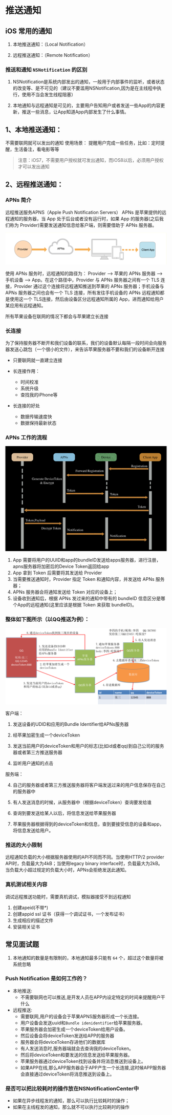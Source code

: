 # 推送通知

## iOS 常用的通知

1. 本地推送通知：（Local Notification）

2. 远程推送通知：（Remote Notification）

### 推送和通知 `NSNotification` 的区别 

1. NSNotification是系统内部发出的通知，一般用于内部事件的监听，或者状态的改变等、是不可见的（建议不要滥用NSNotification,因为是在主线程中执行，使用不当会发生线程阻塞）

2. 本地通知与远程通知是可见的，主要用户告知用户或者发送一些App的内容更新，推送一些消息，让App知道App内部发生了什么事情。

## 1、本地推送通知：
不需要联网就可以发出的通知
使用场景：
提醒用户完成一些任务，比如：定时提醒，生活备注，看电影等等

>注意：iOS7，不需要用户授权就可发出通知，而iOS8以后，必须用户授权才可以发出通知

## 2、远程推送通知：

### APNs 简介
远程推送服务APNS（Apple Push Notification Servers）
APNs 是苹果提供的远程通知的服务器，当 App 处于后台或者没有运行时，如果 App 的服务器(之后我们称为 Provider)需要发送通知信息给客户端，则需要借助于 APNs 服务器。

![](/assets/apns1.png)

使用 APNs 服务时，远程通知的路径为： Provider –> 苹果的 APNs 服务器 –> 手机设备 –> App。在这个路径中，Provider 与 APNs 服务器之间有一个 TLS 连接，Provider 通过这个连接将远程通知推送到苹果的 APNs 服务器；手机设备与 APNs 服务器之间也会有一个 TLS 连接，所有发往手机设备的 APNs 远程通知都是使用这一个 TLS连接，然后由设备区分远程通知所属的 App，进而通知给用户某应用有远程通知。


所有苹果设备在联网的情况下都会与苹果建立长连接

### 长连接
为了保持服务器不断开和我们设备的联系，我们的设备默认每隔一段时间会向服务器发送心跳包（一个很小的文件），来告诉苹果服务器不要和我们的设备断开连接
- 只要联网就一直建立连接

-  长连接作用：
    - 时间校准
    - 系统升级
    - 查找我的iPhone等 

- 长连接的好处
    - 数据传输速度快 
    - 数据保持最新状态 

### APNs 工作的流程

![](/assets/apns2.png)
 
1. App 需要将用户的UUID和app的bundleID发送给apps服务器，进行注册，apns服务器将加密后的Device Token返回给app
2. App 拿到 Token 后需要将其发送给 Provider
3. 当需要推送通知时，Provider 指定 Token 和通知内容，并发送给 APNs 服务器；
4. APNs 服务器会将通知发送给 Token 对应的设备上；
5. 设备收到通知后，根据 APNs 发过来的通知中带有的 bundleID 信息区分是哪个App的远程通知(这里应该是根据 Token 来获取 bundleID)。


### 整体如下图所示（以QQ推送为例）：

![](/assets/apns3.png)

客户端：

1. 发送设备的UDID和应用的Bundle Identifier给APNs服务器

2. 经苹果加密生成一个deviceToken

3. 发送当前用户的deviceToken和用户的标志(比如id或者qq)到自己公司的服务器或者第三方推送服务器

4. 监听用户通知的点击

服务端：

4. 自己的服务器或者第三方推送服务器将客户端发送过来的用户信息保存在自己的服务器中

5. 有人发送消息的时候，从服务器中（根据deviceToken）查询要发给谁

6. 查询到要发送给某人以后，将信息发送给苹果服务器

7. 苹果服务器根据得到的deviceToken和信息，查到要接受信息的设备和app，将信息发送给用户。


### 推送的大小限制

远程通知负载的大小根据服务器使用的API不同而不同。当使用HTTP/2 provider API时，负载最大为4kB；当使用legacy binary interface时，负载最大为2kB。当负载大小超过规定的负载大小时，APNs会拒绝发送此通知。

### 真机测试相关内容
调试远程推送功能时，需要真机调试，模拟器接受不到远程通知

1. 创建apeid(不带*)
2. 创建appid ssl 证书（获得一个调试证书，一个发布证书）
3. 生成相应的描述文件 
4. 安装相关证书 

## 常见面试题

1. 本地通知的数量是有限制的，本地通知最多只能有 `64` 个，超过这个数量将被系统忽略

### Push Notification 是如何工作的？
- 本地推送:
    - 不需要联网也可以推送,是开发人员在APP内设定特定的时间来提醒用户干什么
- 远程推送:
    - 需要联网,用户的设备会于苹果APNS服务器形成一个长连接。
    - 用户设备会发送uuid和`Bundle idenidentifier`给苹果服务器。
    - 苹果服务器会加密生成一个deviceToken给用户设备。
    - 然后设备会将deviceToken发送给APP的服务器
    - 服务器会将deviceToken存进他们的数据库
    - 有人发送消息时,服务器端就会去查询我的deviceToken。
    - 然后将deviceToken和要发送的信息发送给苹果服务器。
    - 苹果服务器通过deviceToken找到设备并将消息推送到设备上。
    - 如果APP在线,那么APP服务器会于APP产生一个长连接,这时候APP服务器会直接通过deviceToken将消息推送到设备上。

### 是否可以把比较耗时的操作放在NSNotificationCenter中
- 如果在异步线程发的通知，那么可以执行比较耗时的操作；
- 如果在主线程发的通知，那么就不可以执行比较耗时的操作

